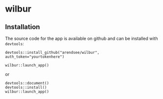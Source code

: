 # wilbur

## Installation

The source code for the app is available on github and can be installed with `devtools`:

```
devtools::install_github("arendsee/wilbur", auth_token="yourtokenhere")

wilbur::launch_app()
```

or 

```
devtools::document()
devtools::install()
wilbur::launch_app()
```
